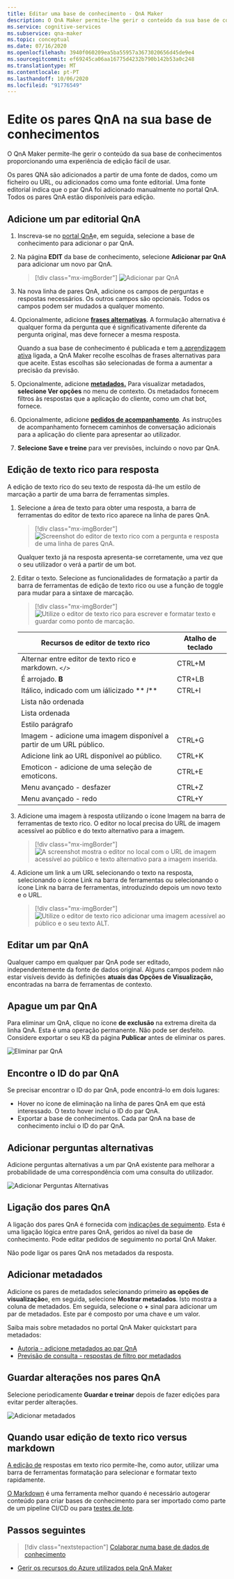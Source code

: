 ```yaml
---
title: Editar uma base de conhecimento - QnA Maker
description: O QnA Maker permite-lhe gerir o conteúdo da sua base de conhecimentos proporcionando uma experiência de edição fácil de usar.
ms.service: cognitive-services
ms.subservice: qna-maker
ms.topic: conceptual
ms.date: 07/16/2020
ms.openlocfilehash: 3940f060209ea5ba55957a3673020656d45de9e4
ms.sourcegitcommit: ef69245ca06aa16775d4232b790b142b53a0c248
ms.translationtype: MT
ms.contentlocale: pt-PT
ms.lasthandoff: 10/06/2020
ms.locfileid: "91776549"
---
```

# <a name="edit-qna-pairs-in-your-knowledge-base"></a>Edite os pares QnA na sua base de conhecimentos

O QnA Maker permite-lhe gerir o conteúdo da sua base de conhecimentos proporcionando uma experiência de edição fácil de usar.

Os pares QNA são adicionados a partir de uma fonte de dados, como um ficheiro ou URL, ou adicionados como uma fonte editorial. Uma fonte editorial indica que o par QnA foi adicionado manualmente no portal QnA. Todos os pares QnA estão disponíveis para edição.

<a name="add-an-editorial-qna-set"></a>

## <a name="add-an-editorial-qna-pair"></a>Adicione um par editorial QnA

1. Inscreva-se no [portal QnA](https://www.qnamaker.ai/)e, em seguida, selecione a base de conhecimento para adicionar o par QnA.
1. Na página **EDIT** da base de conhecimento, selecione **Adicionar par QnA** para adicionar um novo par QnA.

    > [!div class="mx-imgBorder"]
    > ![Adicionar par QnA](../media/qnamaker-how-to-edit-kb/add-qnapair.png)

1. Na nova linha de pares QnA, adicione os campos de perguntas e respostas necessários. Os outros campos são opcionais. Todos os campos podem ser mudados a qualquer momento.

1. Opcionalmente, adicione **[frases alternativas](../Quickstarts/add-question-metadata-portal.md#add-additional-alternatively-phrased-questions)**. A formulação alternativa é qualquer forma da pergunta que é significativamente diferente da pergunta original, mas deve fornecer a mesma resposta.

    Quando a sua base de conhecimento é publicada e tem [a aprendizagem ativa](use-active-learning.md) ligada, a QnA Maker recolhe escolhas de frases alternativas para que aceite. Estas escolhas são selecionadas de forma a aumentar a precisão da previsão.

1. Opcionalmente, adicione **[metadados.](../Quickstarts/add-question-metadata-portal.md#add-metadata-to-filter-the-answers)** Para visualizar metadados, **selecione Ver opções** no menu de contexto. Os metadados fornecem filtros às respostas que a aplicação do cliente, como um chat bot, fornece.

1. Opcionalmente, adicione **[pedidos de acompanhamento](multiturn-conversation.md)**. As instruções de acompanhamento fornecem caminhos de conversação adicionais para a aplicação do cliente para apresentar ao utilizador.

1. **Selecione Save e treine** para ver previsões, incluindo o novo par QnA.

## <a name="rich-text-editing-for-answer"></a>Edição de texto rico para resposta

A edição de texto rico do seu texto de resposta dá-lhe um estilo de marcação a partir de uma barra de ferramentas simples.

1. Selecione a área de texto para obter uma resposta, a barra de ferramentas do editor de texto rico aparece na linha de pares QnA.

    > [!div class="mx-imgBorder"]
    > ![Screenshot do editor de texto rico com a pergunta e resposta de uma linha de pares QnA.](../media/qnamaker-how-to-edit-kb/rich-text-control-qna-pair-row.png)

    Qualquer texto já na resposta apresenta-se corretamente, uma vez que o seu utilizador o verá a partir de um bot.

1. Editar o texto. Selecione as funcionalidades de formatação a partir da barra de ferramentas de edição de texto rico ou use a função de toggle para mudar para a sintaxe de marcação.

    > [!div class="mx-imgBorder"]
    > ![Utilize o editor de texto rico para escrever e formatar texto e guardar como ponto de marcação.](../media/qnamaker-how-to-edit-kb/rich-text-display-image.png)

    |Recursos de editor de texto rico|Atalho de teclado|
    |--|--|
    |Alternar entre editor de texto rico e markdown. `</>`|CTRL+M|
    |É arrojado. **B**|CTR+LB|
    |Itálico, indicado com um iálicizado ** _I_**|CTRL+I|
    |Lista não ordenada||
    |Lista ordenada||
    |Estilo parágrafo||
    |Imagem - adicione uma imagem disponível a partir de um URL público.|CTRL+G|
    |Adicione link ao URL disponível ao público.|CTRL+K|
    |Emoticon - adicione de uma seleção de emoticons.|CTRL+E|
    |Menu avançado - desfazer|CTRL+Z|
    |Menu avançado - redo|CTRL+Y|

1. Adicione uma imagem à resposta utilizando o ícone Imagem na barra de ferramentas de texto rico. O editor no local precisa do URL de imagem acessível ao público e do texto alternativo para a imagem.


    > [!div class="mx-imgBorder"]
    > ![A screenshot mostra o editor no local com o URL de imagem acessível ao público e texto alternativo para a imagem inserida.](../media/qnamaker-how-to-edit-kb/add-image-url-alternate-text.png)

1. Adicione um link a um URL selecionando o texto na resposta, selecionando o ícone Link na barra de ferramentas ou selecionando o ícone Link na barra de ferramentas, introduzindo depois um novo texto e o URL.

    > [!div class="mx-imgBorder"]
    > ![Utilize o editor de texto rico adicionar uma imagem acessível ao público e o seu texto ALT.](../media/qnamaker-how-to-edit-kb/add-link-to-answer-rich-text-editor.png)

## <a name="edit-a-qna-pair"></a>Editar um par QnA

Qualquer campo em qualquer par QnA pode ser editado, independentemente da fonte de dados original. Alguns campos podem não estar visíveis devido às definições **atuais das Opções de Visualização,** encontradas na barra de ferramentas de contexto.

## <a name="delete-a-qna-pair"></a>Apague um par QnA

Para eliminar um QnA, clique no ícone **de exclusão** na extrema direita da linha QnA. Esta é uma operação permanente. Não pode ser desfeito. Considere exportar o seu KB da página **Publicar** antes de eliminar os pares.

![Eliminar par QnA](../media/qnamaker-how-to-edit-kb/delete-qnapair.png)

## <a name="find-the-qna-pair-id"></a>Encontre o ID do par QnA

Se precisar encontrar o ID do par QnA, pode encontrá-lo em dois lugares:

* Hover no ícone de eliminação na linha de pares QnA em que está interessado. O texto hover inclui o ID do par QnA.
* Exportar a base de conhecimentos. Cada par QnA na base de conhecimento inclui o ID do par QnA.

## <a name="add-alternate-questions"></a>Adicionar perguntas alternativas

Adicione perguntas alternativas a um par QnA existente para melhorar a probabilidade de uma correspondência com uma consulta do utilizador.

![Adicionar Perguntas Alternativas](../media/qnamaker-how-to-edit-kb/add-alternate-question.png)

## <a name="linking-qna-pairs"></a>Ligação dos pares QnA

A ligação dos pares QnA é fornecida com [indicações de seguimento](multiturn-conversation.md). Esta é uma ligação lógica entre pares QnA, geridos ao nível da base de conhecimento. Pode editar pedidos de seguimento no portal QnA Maker.

Não pode ligar os pares QnA nos metadados da resposta.

## <a name="add-metadata"></a>Adicionar metadados

Adicione os pares de metadados selecionando primeiro **as opções de visualização**e, em seguida, selecione **Mostrar metadados**. Isto mostra a coluna de metadados. Em seguida, selecione o **+** sinal para adicionar um par de metadados. Este par é composto por uma chave e um valor.

Saiba mais sobre metadados no portal QnA Maker quickstart para metadados:
* [Autoria - adicione metadados ao par QnA](../quickstarts/add-question-metadata-portal.md#add-metadata-to-filter-the-answers)
* [Previsão de consulta - respostas de filtro por metadados](../quickstarts/get-answer-from-knowledge-base-using-url-tool.md)

## <a name="save-changes-to-the-qna-pairs"></a>Guardar alterações nos pares QnA

Selecione periodicamente **Guardar e treinar** depois de fazer edições para evitar perder alterações.

![Adicionar metadados](../media/qnamaker-how-to-edit-kb/add-metadata.png)

## <a name="when-to-use-rich-text-editing-versus-markdown"></a>Quando usar edição de texto rico versus markdown

[A edição de](#add-an-editorial-qna-set) respostas em texto rico permite-lhe, como autor, utilizar uma barra de ferramentas formatação para selecionar e formatar texto rapidamente.

[O Markdown](../reference-markdown-format.md) é uma ferramenta melhor quando é necessário autogerar conteúdo para criar bases de conhecimento para ser importado como parte de um pipeline CI/CD ou para [testes de lote](../Quickstarts/batch-testing.md).

## <a name="next-steps"></a>Passos seguintes

> [!div class="nextstepaction"]
> [Colaborar numa base de dados de conhecimento](./collaborate-knowledge-base.md)

* [Gerir os recursos do Azure utilizados pela QnA Maker](set-up-qnamaker-service-azure.md)
